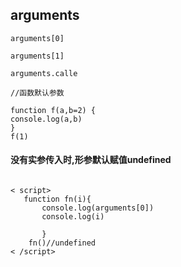 
## arguments
````
arguments[0]

arguments[1]

arguments.calle

//函数默认参数

function f(a,b=2) {
console.log(a,b)
}
f(1)

````

#### 没有实参传入时,形参默认赋值undefined

```

< script>
   function fn(i){
       console.log(arguments[0])
       console.log(i)

       }
    fn()//undefined
< /script>

```
